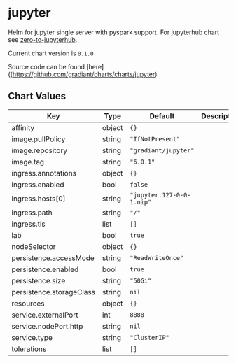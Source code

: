 jupyter
=======
Helm for jupyter single server with pyspark support.
For jupyterhub chart see [zero-to-jupyterhub](https://zero-to-jupyterhub.readthedocs.io/en/latest/).

Current chart version is `0.1.0`

Source code can be found [here]((https://github.com/gradiant/charts/charts/jupyter)


## Chart Values

| Key | Type | Default | Description |
|-----|------|---------|-------------|
| affinity | object | `{}` |  |
| image.pullPolicy | string | `"IfNotPresent"` |  |
| image.repository | string | `"gradiant/jupyter"` |  |
| image.tag | string | `"6.0.1"` |  |
| ingress.annotations | object | `{}` |  |
| ingress.enabled | bool | `false` |  |
| ingress.hosts[0] | string | `"jupyter.127-0-0-1.nip"` |  |
| ingress.path | string | `"/"` |  |
| ingress.tls | list | `[]` |  |
| lab | bool | `true` |  |
| nodeSelector | object | `{}` |  |
| persistence.accessMode | string | `"ReadWriteOnce"` |  |
| persistence.enabled | bool | `true` |  |
| persistence.size | string | `"50Gi"` |  |
| persistence.storageClass | string | `nil` |  |
| resources | object | `{}` |  |
| service.externalPort | int | `8888` |  |
| service.nodePort.http | string | `nil` |  |
| service.type | string | `"ClusterIP"` |  |
| tolerations | list | `[]` |  |
